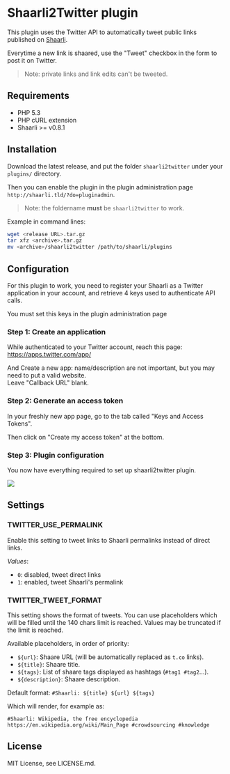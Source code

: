 # Shaarli2Twitter plugin

This plugin uses the Twitter API to automatically tweet public links published on 
[Shaarli](https://github.com/shaarli/Shaarli/).

Everytime a new link is shaared, use the "Tweet" checkbox in the form 
to post it on Twitter.

> Note: private links and link edits can't be tweeted.

## Requirements

  - PHP 5.3
  - PHP cURL extension
  - Shaarli >= v0.8.1

## Installation

Download the latest release, and put the folder `shaarli2twitter` under your `plugins/` directory.

Then you can enable the plugin in the plugin administration page `http://shaarli.tld/?do=pluginadmin`.
 
> Note: the foldername **must** be `shaarli2twitter` to work.

Example in command lines:

```bash
wget <release URL>.tar.gz
tar xfz <archive>.tar.gz
mv <archive>/shaarli2twitter /path/to/shaarli/plugins
```

## Configuration
 
For this plugin to work, you need to register your Shaarli as a Twitter application in your account,
and retrieve 4 keys used to authenticate API calls.

You must set this keys in the plugin administration page

### Step 1: Create an application

While authenticated to your Twitter account, reach this page: https://apps.twitter.com/app/

And Create a new app: name/description are not important, but you may need to put a valid website.  
Leave "Callback URL" blank.

### Step 2: Generate an access token

In your freshly new app page, go to the tab called "Keys and Access Tokens".

Then click on "Create my access token" at the bottom.

### Step 3: Plugin configuration

You now have everything required to set up shaarli2twitter plugin.

![](https://cloud.githubusercontent.com/assets/1962678/20008438/ddfa0326-a2a0-11e6-87a7-44319da34d1d.png)

## Settings

### TWITTER_USE_PERMALINK

Enable this setting to tweet links to Shaarli permalinks instead of direct links.

*Values*:

  - `0`: disabled, tweet direct links
  - `1`: enabled, tweet Shaarli's permalink
  
### TWITTER_TWEET_FORMAT

This setting shows the format of tweets. You can use placeholders which will be filled 
until the 140 chars limit is reached. Values may be truncated if the limit is reached.

Available placeholders, in order of priority:

  * `${url}`: Shaare URL (will be automatically replaced as `t.co` links).
  * `${title}`: Shaare title.
  * `${tags}`: List of shaare tags displayed as hashtags (`#tag1 #tag2`...).
  * `${description}`: Shaare description.   
 
Default format: `#Shaarli: ${title} ${url} ${tags}`

Which will render, for example as:

    #Shaarli: Wikipedia, the free encyclopedia https://en.wikipedia.org/wiki/Main_Page #crowdsourcing #knowledge

## License

MIT License, see LICENSE.md.
